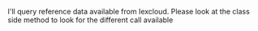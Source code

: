 I'll query reference data available from Iexcloud.
Please look at the class side method to look for the different call available